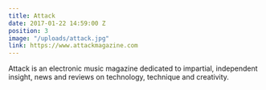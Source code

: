 ```yaml
---
title: Attack
date: 2017-01-22 14:59:00 Z
position: 3
image: "/uploads/attack.jpg"
link: https://www.attackmagazine.com
---
```


Attack is an electronic music magazine dedicated to impartial, independent insight, news and reviews on technology, technique and creativity.